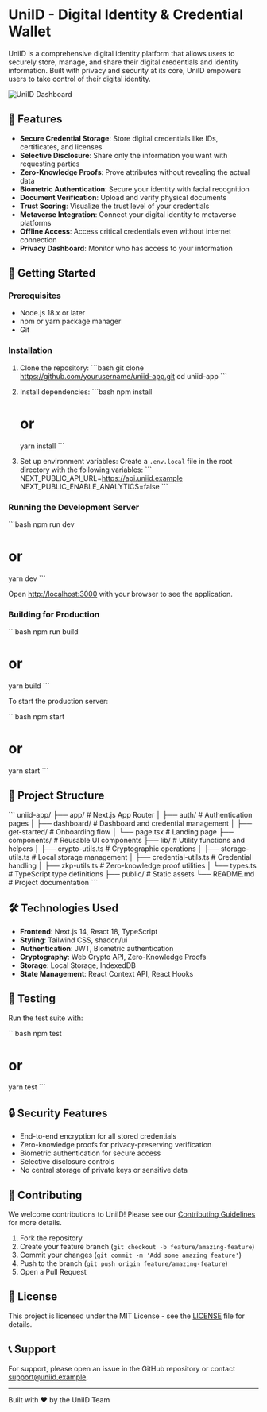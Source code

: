 # UniID - Digital Identity & Credential Wallet

UniID is a comprehensive digital identity platform that allows users to securely store, manage, and share their digital credentials and identity information. Built with privacy and security at its core, UniID empowers users to take control of their digital identity.

![UniID Dashboard](/placeholder.svg?height=400&width=800)

## 🌟 Features

- **Secure Credential Storage**: Store digital credentials like IDs, certificates, and licenses
- **Selective Disclosure**: Share only the information you want with requesting parties
- **Zero-Knowledge Proofs**: Prove attributes without revealing the actual data
- **Biometric Authentication**: Secure your identity with facial recognition
- **Document Verification**: Upload and verify physical documents
- **Trust Scoring**: Visualize the trust level of your credentials
- **Metaverse Integration**: Connect your digital identity to metaverse platforms
- **Offline Access**: Access critical credentials even without internet connection
- **Privacy Dashboard**: Monitor who has access to your information

## 🚀 Getting Started

### Prerequisites

- Node.js 18.x or later
- npm or yarn package manager
- Git

### Installation

1. Clone the repository:
   \`\`\`bash
   git clone https://github.com/yourusername/uniid-app.git
   cd uniid-app
   \`\`\`

2. Install dependencies:
   \`\`\`bash
   npm install
   # or
   yarn install
   \`\`\`

3. Set up environment variables:
   Create a `.env.local` file in the root directory with the following variables:
   \`\`\`
   NEXT_PUBLIC_API_URL=https://api.uniid.example
   NEXT_PUBLIC_ENABLE_ANALYTICS=false
   \`\`\`

### Running the Development Server

\`\`\`bash
npm run dev
# or
yarn dev
\`\`\`

Open [http://localhost:3000](http://localhost:3000) with your browser to see the application.

### Building for Production

\`\`\`bash
npm run build
# or
yarn build
\`\`\`

To start the production server:

\`\`\`bash
npm start
# or
yarn start
\`\`\`

## 📁 Project Structure

\`\`\`
uniid-app/
├── app/                  # Next.js App Router
│   ├── auth/             # Authentication pages
│   ├── dashboard/        # Dashboard and credential management
│   ├── get-started/      # Onboarding flow
│   └── page.tsx          # Landing page
├── components/           # Reusable UI components
├── lib/                  # Utility functions and helpers
│   ├── crypto-utils.ts   # Cryptographic operations
│   ├── storage-utils.ts  # Local storage management
│   ├── credential-utils.ts # Credential handling
│   ├── zkp-utils.ts      # Zero-knowledge proof utilities
│   └── types.ts          # TypeScript type definitions
├── public/               # Static assets
└── README.md             # Project documentation
\`\`\`

## 🛠️ Technologies Used

- **Frontend**: Next.js 14, React 18, TypeScript
- **Styling**: Tailwind CSS, shadcn/ui
- **Authentication**: JWT, Biometric authentication
- **Cryptography**: Web Crypto API, Zero-Knowledge Proofs
- **Storage**: Local Storage, IndexedDB
- **State Management**: React Context API, React Hooks

## 🧪 Testing

Run the test suite with:

\`\`\`bash
npm test
# or
yarn test
\`\`\`

## 🔒 Security Features

- End-to-end encryption for all stored credentials
- Zero-knowledge proofs for privacy-preserving verification
- Biometric authentication for secure access
- Selective disclosure controls
- No central storage of private keys or sensitive data

## 🤝 Contributing

We welcome contributions to UniID! Please see our [Contributing Guidelines](CONTRIBUTING.md) for more details.

1. Fork the repository
2. Create your feature branch (`git checkout -b feature/amazing-feature`)
3. Commit your changes (`git commit -m 'Add some amazing feature'`)
4. Push to the branch (`git push origin feature/amazing-feature`)
5. Open a Pull Request

## 📄 License

This project is licensed under the MIT License - see the [LICENSE](LICENSE) file for details.

## 📞 Support

For support, please open an issue in the GitHub repository or contact support@uniid.example.

---

Built with ❤️ by the UniID Team
